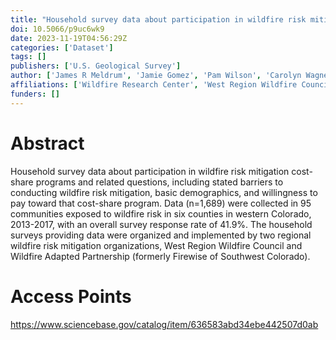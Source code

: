 ```yaml
---
title: "Household survey data about participation in wildfire risk mitigation cost-share in western Colorado 2013-2017"
doi: 10.5066/p9uc6wk9
date: 2023-11-19T04:56:29Z
categories: ['Dataset']
tags: []
publishers: ['U.S. Geological Survey']
author: ['James R Meldrum', 'Jamie Gomez', 'Pam Wilson', 'Carolyn Wagner']
affiliations: ['Wildfire Research Center', 'West Region Wildfire Council', 'Wildfire Adapted Partnership (formerly Firewise of Southwest Colorado)']
funders: []
---
```


# Abstract
Household survey data about participation in wildfire risk mitigation cost-share programs and related questions, including stated barriers to conducting wildfire risk mitigation, basic demographics, and willingness to pay toward that cost-share program. Data (n=1,689) were collected in 95 communities exposed to wildfire risk in six counties in western Colorado, 2013-2017, with an overall survey response rate of 41.9%. The household surveys providing data were organized and implemented by two regional wildfire risk mitigation organizations, West Region Wildfire Council and Wildfire Adapted Partnership (formerly Firewise of Southwest Colorado).

# Access Points
https://www.sciencebase.gov/catalog/item/636583abd34ebe442507d0ab